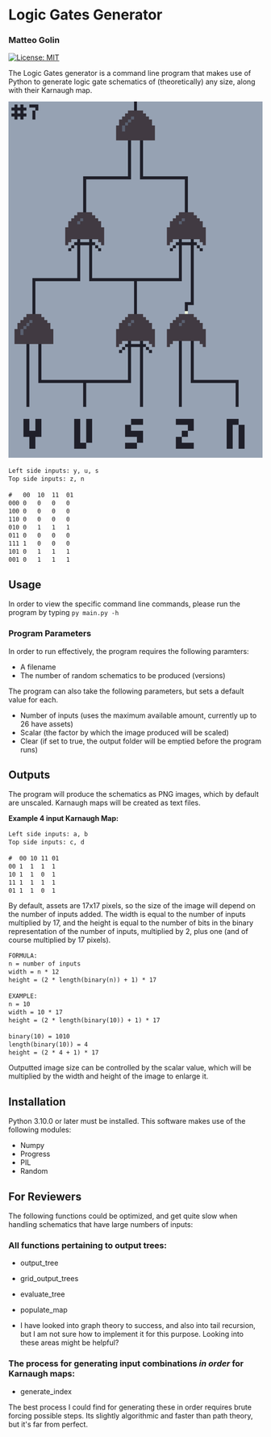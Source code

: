 # Logic Gates Generator

### Matteo Golin

[![License: MIT](https://img.shields.io/badge/License-MIT-indigo.svg)](https://opensource.org/licenses/MIT)

The Logic Gates generator is a command line program that makes use of Python to generate logic gate schematics of
(theoretically) any size, along with their Karnaugh map.

![Example #7](./examples/example7.png)

```console
Left side inputs: y, u, s
Top side inputs: z, n

#   00  10  11  01
000 0   0   0   0
100 0   0   0   0
110 0   0   0   0
010 0   1   1   1
011 0   0   0   0
111 1   0   0   0
101 0   1   1   1
001 0   1   1   1
```

## Usage

In order to view the specific command line commands, please run the program by typing
`py main.py -h`

### Program Parameters

In order to run effectively, the program requires the following paramters:

- A filename
- The number of random schematics to be produced (versions)

The program can also take the following parameters, but sets a default value for each.

- Number of inputs (uses the maximum available amount, currently up to 26 have assets)
- Scalar (the factor by which the image produced will be scaled)
- Clear (if set to true, the output folder will be emptied before the program runs)

## Outputs

The program will produce the schematics as PNG images, which by default are unscaled. Karnaugh maps will be created as
text files.

**Example 4 input Karnaugh Map:**

```
Left side inputs: a, b
Top side inputs: c, d

#  00 10 11 01
00 1  1  1  1
10 1  1  0  1
11 1  1  1  1
01 1  1  0  1
```

By default, assets are 17x17 pixels, so the size of the image will depend on the number of inputs added. The width is
equal to the number of inputs multiplied by 17, and the height is equal to the number of bits in the binary
representation of the number of inputs, multiplied by 2, plus one (and of course multiplied by 17 pixels).

```
FORMULA:
n = number of inputs
width = n * 12
height = (2 * length(binary(n)) + 1) * 17

EXAMPLE:
n = 10
width = 10 * 17
height = (2 * length(binary(10)) + 1) * 17

binary(10) = 1010
length(binary(10)) = 4
height = (2 * 4 + 1) * 17
```

Outputted image size can be controlled by the scalar value, which will be multiplied by the width and height of the image
to enlarge it.

## Installation

Python 3.10.0 or later must be installed. This software makes use of the following modules:

- Numpy
- Progress
- PIL
- Random

## For Reviewers

The following functions could be optimized, and get quite slow when handling schematics that have large numbers of inputs:

### All functions pertaining to output trees:

- output_tree
- grid_output_trees
- evaluate_tree
- populate_map

- I have looked into graph theory to success, and also into tail recursion, but I am not sure how to implement it for this
  purpose. Looking into these areas might be helpful?

### The process for generating input combinations _in order_ for Karnaugh maps:

- generate_index

The best process I could find for generating these in order requires brute forcing possible steps. Its slightly
algorithmic and faster than path theory, but it's far from perfect.
